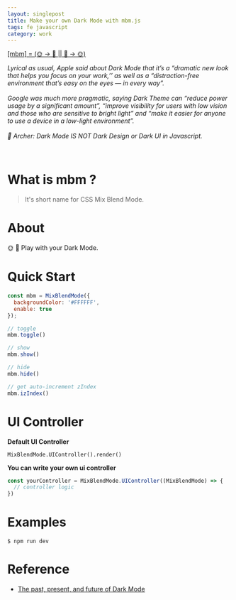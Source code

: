 ```yaml
---
layout: singlepost
title: Make your own Dark Mode with mbm.js
tags: fe javascript
category: work
---
```


<p><a href="https://github.com/qddegtya/mbm" target="_blank">[mbm] = (🌞 -> 🌛 || 🌛 -> 🌞)</a></p>

<em>
Lyrical as usual, Apple said about Dark Mode that it’s a “dramatic new look that helps you focus on your work,’’ as well as a “distraction-free environment that’s easy on the eyes — in every way”.
</em>
<br>
<br>
<em>
Google was much more pragmatic, saying Dark Theme can “reduce power usage by a significant amount”, “improve visibility for users with low vision and those who are sensitive to bright light” and “make it easier for anyone to use a device in a low-light environment”.
</em>
<br>
<br>
<em>👦 Archer: Dark Mode IS NOT Dark Design or Dark UI in Javascript.</em>
<br>
<br>
<br>

# What is mbm ?

> It's short name for CSS Mix Blend Mode.

# About

🌞 🌛 Play with your Dark Mode.

# Quick Start

```javascript
const mbm = MixBlendMode({
  backgroundColor: '#FFFFFF',
  enable: true
});

// toggle
mbm.toggle()

// show
mbm.show()

// hide
mbm.hide()

// get auto-increment zIndex
mbm.izIndex()

```

# UI Controller

**Default UI Controller**

```
MixBlendMode.UIController().render()
```

**You can write your own ui controller**

```javascript
const yourController = MixBlendMode.UIController((MixBlendMode) => {
  // controller logic
})
```

# Examples

```shell
$ npm run dev
```

# Reference

* [The past, present, and future of Dark Mode](https://uxdesign.cc/the-past-present-and-future-of-dark-mode-9254f2956ec7)
